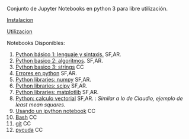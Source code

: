 Conjunto de Jupyter Notebooks en python 3 para libre utilización.

[Instalacion](https://github.com/usantamaria/ipynb_para_docencia/wiki/Instalacion)

[Utilizacion](https://github.com/usantamaria/ipynb_para_docencia/wiki/Utilizacion)

Notebooks Disponibles:
1. [Python básico 1: lenguaje y sintaxis.]() SF,AR.
2. [Python basico 2: algoritmos](). SF,AR.
3. [Python basico 3: strings]() CC
4. [Errores en python](03_errores/errores.ipynb) SF,AR.
5. [Python libraries: numpy](02_numpy/numpy.ipynb) SF,AR.
6. [Python libraries: scipy]() SF,AR.
7. [Python libraries: matplotlib]() SF,AR.
8. [Python: calculo vectorial]() SF,AR. : *Similar a lo de Claudio, ejemplo de least mean squares.*
9. [Usando un ipython notebook]() CC
10. [Bash]() CC
11. [git]() CC
12. [pycuda]() CC

